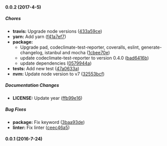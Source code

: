 #### 0.0.2 (2017-4-5)

##### Chores

* **travis:** Upgrade node versions ([433a59ce](https://github.com/lgaticaq/dmm-parser/commit/433a59ce7849aa6afb193a773bf1a3828a3f6da7))
* **yarn:** Add yarn ([f41a7ef7](https://github.com/lgaticaq/dmm-parser/commit/f41a7ef7f828b1b71550ac91f595505787f6e7ba))
* **package:**
  * Upgrade pad, codeclimate-test-reporter, coveralls, eslint, generate-changelog, istanbul and mocha ([1cbee70e](https://github.com/lgaticaq/dmm-parser/commit/1cbee70e5385dfad54d4429fffc131bf8fedbb14))
  * update codeclimate-test-reporter to version 0.4.0 ([bad6416b](https://github.com/lgaticaq/dmm-parser/commit/bad6416b7b4b91a7ab51d283ed4175a9086aeb7b))
  * update dependencies ([0579944a](https://github.com/lgaticaq/dmm-parser/commit/0579944af1b9718009a216065edbe8c35237c5e6))
* **tests:** Add new test ([47a0633a](https://github.com/lgaticaq/dmm-parser/commit/47a0633a05c081bd1ff9c9012182902f3bed35b7))
* **nvm:** Update node version to v7 ([32553bcf](https://github.com/lgaticaq/dmm-parser/commit/32553bcfb2c6202507eaa305389ca88eaf130ce3))

##### Documentation Changes

* **LICENSE:** Update year ([ffb99e16](https://github.com/lgaticaq/dmm-parser/commit/ffb99e16aa105bfed7161e0c1c3ce8fccda2bf32))

##### Bug Fixes

* **package:** Fix keyword ([3baa93de](https://github.com/lgaticaq/dmm-parser/commit/3baa93de4deb9febfe120a70e501fc524a589e12))
* **linter:** Fix linter ([ceec46a5](https://github.com/lgaticaq/dmm-parser/commit/ceec46a5ecc01ad492dbef53822bc58e080a7084))

#### 0.0.1 (2016-7-24)

